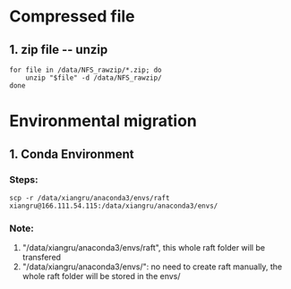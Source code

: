 # Compressed file
## 1. zip file -- unzip
```
for file in /data/NFS_rawzip/*.zip; do
    unzip "$file" -d /data/NFS_rawzip/
done
```

# Environmental migration
## 1. Conda Environment
### Steps:
```
scp -r /data/xiangru/anaconda3/envs/raft xiangru@166.111.54.115:/data/xiangru/anaconda3/envs/
```
### Note: 
1. "/data/xiangru/anaconda3/envs/raft", this whole raft folder will be transfered
2. "/data/xiangru/anaconda3/envs/": no need to create raft manually, the whole raft folder will be stored in the envs/
